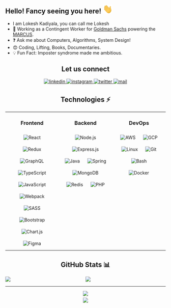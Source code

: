 ## Hello! Fancy seeing you here! <img src="./wave.gif" width="30px">

- I am Lokesh Kadiyala, you can call me Lokesh
- :briefcase: Working as a Contingent Worker for [Goldman Sachs](https://www.goldmansachs.com/index.html) powering the [MARCUS](https://www.marcus.co.uk/uk/en).
- :question: Ask me about Computers, Algorithms, System Design!
- :heart_eyes: Coding, Lifting, Books, Documentaries.
- :bulb: Fun Fact: Imposter syndrome made me ambitious.

<div align="center">

## Let us connect
<a href="https://www.linkedin.com/in/lokesh-kadiyala-23b761159/" target="_blank">
<img src=https://img.shields.io/badge/linkedin-%231E77B5.svg?&style=for-the-badge&logo=linkedin&logoColor=white alt=linkedin style="margin-bottom: 5px;" />
</a>

<a href="https://www.instagram.com" target="_blank">
<img src=https://img.shields.io/badge/-instagram-%23000.svg?&style=for-the-badge&logo=instagram&logoColor=white alt=instagram style="margin-bottom: 5px;" />
</a>

<a href="https://twitter.com/kadiyala_lokesh" target="_blank">
<img src=https://img.shields.io/badge/-twitter-%2300acee.svg?&style=for-the-badge&logo=twitter&logoColor=white alt=twitter style="margin-bottom: 5px;" />
</a>

<a href="mailto:lokad315@gmail.com" target="_blank">
<img src=https://img.shields.io/badge/Gmail-%23c14438.svg?&style=for-the-badge&logo=Gmail&logoColor=white alt=mail style="margin-bottom: 5px;" />
</a>

## Technologies :zap:
<table><tr>

<td valign="top" width="33%">

<div align="center">

### Frontend
<img style="margin: 10px" src="https://profilinator.rishav.dev/skills-assets/react-original-wordmark.svg" alt="React" height="50" />
<img style="margin: 10px" src="https://profilinator.rishav.dev/skills-assets/redux-original.svg" alt="Redux" height="50" />
<img style="margin: 10px" src="https://profilinator.rishav.dev/skills-assets/graphql.png" alt="GraphQL" height="50" />
<img style="margin: 10px" src="https://profilinator.rishav.dev/skills-assets/typescript-original.svg" alt="TypeScript" height="50" />
<img style="margin: 10px" src="https://profilinator.rishav.dev/skills-assets/javascript-original.svg" alt="JavaScript" height="50" />
<img style="margin: 10px" src="https://profilinator.rishav.dev/skills-assets/webpack-original.svg" alt="Webpack" height="50" />
<img style="margin: 10px" src="https://profilinator.rishav.dev/skills-assets/sass-original.svg" alt="SASS" height="50" />
<img style="margin: 10px" src="https://profilinator.rishav.dev/skills-assets/bootstrap-plain.svg" alt="Bootstrap" height="50" />
<img style="margin: 10px" src="https://profilinator.rishav.dev/skills-assets/logo-title.svg" alt="Chart.js" height="50" />
<img style="margin: 10px" src="https://profilinator.rishav.dev/skills-assets/figma-icon.svg" alt="Figma" height="50" />

</div>
</td>

<td valign="top" width="33%">

<div align="center">

### Backend
<img style="margin: 10px" src="https://profilinator.rishav.dev/skills-assets/nodejs-original-wordmark.svg" alt="Node.js" height="50" />
<img style="margin: 10px" src="https://profilinator.rishav.dev/skills-assets/express-original-wordmark.svg" alt="Express.js" height="50" />
<img style="margin: 10px" src="https://profilinator.rishav.dev/skills-assets/java-original-wordmark.svg" alt="Java" height="50" />
<img style="margin: 10px" src="https://profilinator.rishav.dev/skills-assets/springio-icon.svg" alt="Spring" height="50" />
<img style="margin: 10px" src="https://profilinator.rishav.dev/skills-assets/mongodb-original-wordmark.svg" alt="MongoDB" height="50" />
<img style="margin: 10px" src="https://profilinator.rishav.dev/skills-assets/redis-original-wordmark.svg" alt="Redis" height="50" />
<img style="margin: 10px" src="https://profilinator.rishav.dev/skills-assets/php-original.svg" alt="PHP" height="50" />

</div>
</td>

<td valign="top" width="33%">

<div align="center">

### DevOps
<img style="margin: 10px" src="https://profilinator.rishav.dev/skills-assets/amazonwebservices-original-wordmark.svg" alt="AWS" height="50" />
<img style="margin: 10px" src="https://profilinator.rishav.dev/skills-assets/google_cloud-icon.svg" alt="GCP" height="50" />
<img style="margin: 10px" src="https://profilinator.rishav.dev/skills-assets/linux-original.svg" alt="Linux" height="50" />
<img style="margin: 10px" src="https://profilinator.rishav.dev/skills-assets/git-scm-icon.svg" alt="Git" height="50" />
<img style="margin: 10px" src="https://profilinator.rishav.dev/skills-assets/gnu_bash-icon.svg" alt="Bash" height="50" />
<img style="margin: 10px" src="https://profilinator.rishav.dev/skills-assets/docker-original-wordmark.svg" alt="Docker" height="50" />

</div>
</td>

</tr></table>

## GitHub Stats :bar_chart:
<div style="display: flex">
<img src="https://github-readme-stats.vercel.app/api?username=lokesh-kadiyala98&show_icons=true&count_private=true&hide_border=true&include_all_commits=true&theme=radical" style="width: 50%;" />

<img src="https://github-readme-stats.vercel.app/api/top-langs/?username=lokesh-kadiyala98&hide=TeX&layout=compact&theme=radical" style="width: 50%" />
</div>

---

<img src="https://spotify-github-profile.vercel.app/api/view?uid=bfpa30bhhw0n5783pcefqkmq8&cover_image=true" />

<br />

<img src="https://visitor-badge.laobi.icu/badge?page_id=lokesh-kadiyala98.lokesh-kadiyala98" align="center" />

</div>